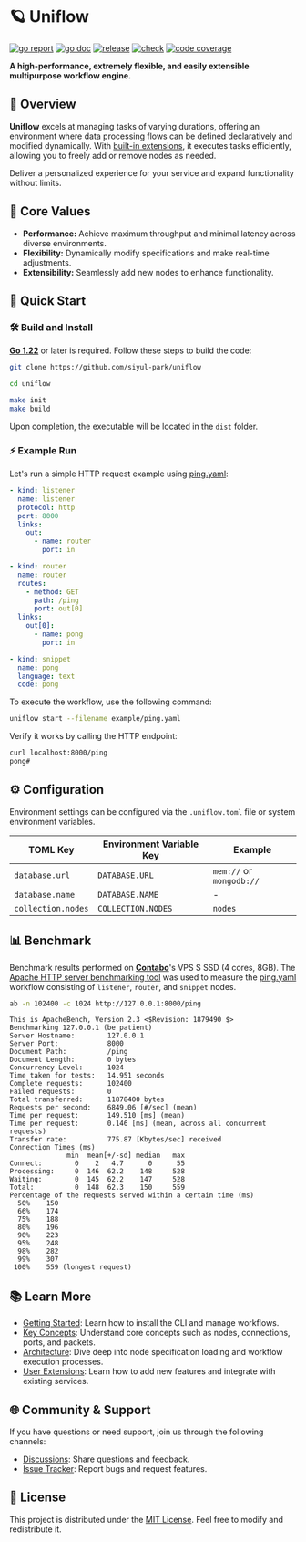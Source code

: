 # 🪐 Uniflow

[![go report][go_report_img]][go_report_url]
[![go doc][go_doc_img]][go_doc_url]
[![release][repo_releases_img]][repo_releases_url]
[![check][repo_check_img]][repo_check_url]
[![code coverage][go_code_coverage_img]][go_code_coverage_url]

**A high-performance, extremely flexible, and easily extensible multipurpose workflow engine.**

## 📝 Overview

**Uniflow** excels at managing tasks of varying durations, offering an environment where data processing flows can be defined declaratively and modified dynamically. With [built-in extensions](./ext/README.md), it executes tasks efficiently, allowing you to freely add or remove nodes as needed.

Deliver a personalized experience for your service and expand functionality without limits.

## 🎯 Core Values

- **Performance:** Achieve maximum throughput and minimal latency across diverse environments.
- **Flexibility:** Dynamically modify specifications and make real-time adjustments.
- **Extensibility:** Seamlessly add new nodes to enhance functionality.

## 🚀 Quick Start

### 🛠️ Build and Install

**[Go 1.22](https://go.dev/doc/install)** or later is required. Follow these steps to build the code:

```sh
git clone https://github.com/siyul-park/uniflow

cd uniflow

make init
make build
```

Upon completion, the executable will be located in the `dist` folder.

### ⚡ Example Run

Let's run a simple HTTP request example using [ping.yaml](./examples/ping.yaml):

```yaml
- kind: listener
  name: listener
  protocol: http
  port: 8000
  links:
    out:
      - name: router
        port: in

- kind: router
  name: router
  routes:
    - method: GET
      path: /ping
      port: out[0]
  links:
    out[0]:
      - name: pong
        port: in

- kind: snippet
  name: pong
  language: text
  code: pong
```

To execute the workflow, use the following command:

```sh
uniflow start --filename example/ping.yaml
```

Verify it works by calling the HTTP endpoint:

```sh
curl localhost:8000/ping
pong#
```

## ⚙️ Configuration

Environment settings can be configured via the `.uniflow.toml` file or system environment variables.

| TOML Key            | Environment Variable Key | Example                    |
|---------------------|--------------------------|----------------------------|
| `database.url`      | `DATABASE.URL`           | `mem://` or `mongodb://`   |
| `database.name`     | `DATABASE.NAME`          | -                          |
| `collection.nodes`  | `COLLECTION.NODES`       | `nodes`                    |

## 📊 Benchmark

Benchmark results performed on **[Contabo](https://contabo.com/)**'s VPS S SSD (4 cores, 8GB). The [Apache HTTP server benchmarking tool](https://httpd.apache.org/docs/2.4/programs/ab.html) was used to measure the [ping.yaml](./examples/ping.yaml) workflow consisting of `listener`, `router`, and `snippet` nodes.

```sh
ab -n 102400 -c 1024 http://127.0.0.1:8000/ping
```

```
This is ApacheBench, Version 2.3 <$Revision: 1879490 $>
Benchmarking 127.0.0.1 (be patient)
Server Hostname:        127.0.0.1
Server Port:            8000
Document Path:          /ping
Document Length:        0 bytes
Concurrency Level:      1024
Time taken for tests:   14.951 seconds
Complete requests:      102400
Failed requests:        0
Total transferred:      11878400 bytes
Requests per second:    6849.06 [#/sec] (mean)
Time per request:       149.510 [ms] (mean)
Time per request:       0.146 [ms] (mean, across all concurrent requests)
Transfer rate:          775.87 [Kbytes/sec] received
Connection Times (ms)
              min  mean[+/-sd] median   max
Connect:        0    2   4.7      0      55
Processing:     0  146  62.2    148     528
Waiting:        0  145  62.2    147     528
Total:          0  148  62.3    150     559
Percentage of the requests served within a certain time (ms)
  50%    150
  66%    174
  75%    188
  80%    196
  90%    223
  95%    248
  98%    282
  99%    307
 100%    559 (longest request)
```

## 📚 Learn More

- [Getting Started](./docs/getting_started.md): Learn how to install the CLI and manage workflows.
- [Key Concepts](./docs/key_concepts.md): Understand core concepts such as nodes, connections, ports, and packets.
- [Architecture](./docs/architecture.md): Dive deep into node specification loading and workflow execution processes.
- [User Extensions](./docs/user_extensions.md): Learn how to add new features and integrate with existing services.

## 🌐 Community & Support

If you have questions or need support, join us through the following channels:

- [Discussions](https://github.com/siyul-park/uniflow/discussions): Share questions and feedback.
- [Issue Tracker](https://github.com/siyul-park/uniflow/issues): Report bugs and request features.

## 📜 License

This project is distributed under the [MIT License](./LICENSE). Feel free to modify and redistribute it.

<!-- Go -->

[go_download_url]: https://golang.org/dl/
[go_version_img]: https://img.shields.io/badge/Go-1.21+-00ADD8?style=for-the-badge&logo=go
[go_code_coverage_img]: https://codecov.io/gh/siyul-park/uniflow/graph/badge.svg?token=quEl9AbBcW
[go_code_coverage_url]: https://codecov.io/gh/siyul-park/uniflow
[go_report_img]: https://goreportcard.com/badge/github.com/siyul-park/uniflow
[go_report_url]: https://goreportcard.com/report/github.com/siyul-park/uniflow
[go_doc_img]: https://godoc.org/github.com/siyul-park/uniflow?status.svg
[go_doc_url]: https://godoc.org/github.com/siyul-park/uniflow

<!-- Repository -->

[repo_url]: https://github.com/siyul-park/uniflow
[repo_issues_url]: https://github.com/siyul-park/uniflow/issues
[repo_pull_request_url]: https://github.com/siyul-park/uniflow/pulls
[repo_discussions_url]: https://github.com/siyul-park/uniflow/discussions
[repo_releases_img]: https://img.shields.io/github/release/siyul-park/uniflow.svg
[repo_releases_url]: https://github.com/siyul-park/uniflow/releases
[repo_wiki_url]: https://github.com/siyul-park/uniflow/wiki
[repo_wiki_img]: https://img.shields.io/badge/docs-wiki_page-blue?style=for-the-badge&logo=none
[repo_wiki_faq_url]: https://github.com/siyul-park/uniflow/wiki/FAQ
[repo_check_img]: https://github.com/siyul-park/uniflow/actions/workflows/check.yml/badge.svg
[repo_check_url]: https://github.com/siyul-park/uniflow/actions/workflows/check.yml
